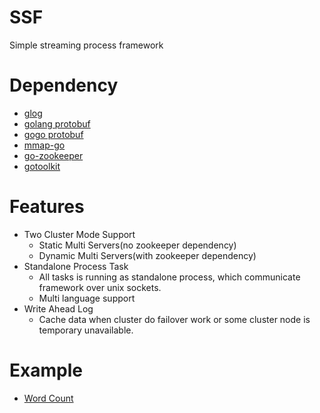 # SSF
Simple streaming process framework

# Dependency
- [glog](https://github.com/golang/glog)
- [golang protobuf](https://github.com/golang/protobuf)
- [gogo protobuf](https://github.com/gogo/protobuf)
- [mmap-go](https://github.com/edsrzf/mmap-go)
- [go-zookeeper](https://github.com/samuel/go-zookeeper)
- [gotoolkit](https://github.com/yinqiwen/gotoolkit)

# Features
- Two Cluster Mode Support
    + Static Multi Servers(no zookeeper dependency)
    + Dynamic Multi Servers(with zookeeper dependency)
- Standalone Process Task 
    + All tasks is running as standalone process, which communicate framework over unix sockets.
    + Multi language support
- Write Ahead Log
    + Cache data when cluster do failover work or some cluster node is temporary unavailable. 

# Example

- [Word Count](https://github.com/yinqiwen/ssf/tree/master/examples)



